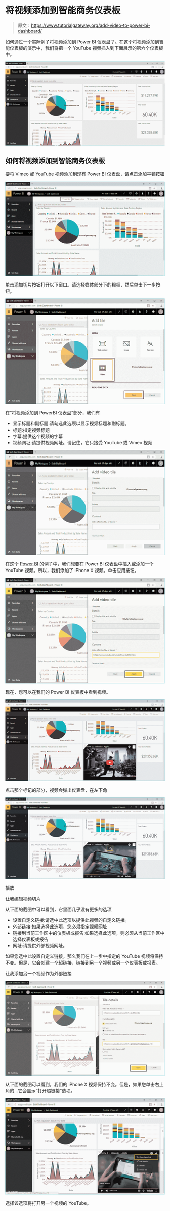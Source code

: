 # 将视频添加到智能商务仪表板

> 原文：<https://www.tutorialgateway.org/add-video-to-power-bi-dashboard/>

如何通过一个实际例子将视频添加到 Power BI 仪表盘？。在这个将视频添加到智能仪表板的演示中，我们将把一个 YouTube 视频插入到下面展示的第六个仪表板中。

![Add Video to Power BI Dashboard 1](img/f3bf6a6635d2bc888843114ed7e04b16.png)

## 如何将视频添加到智能商务仪表板

要将 Vimeo 或 YouTube 视频添加到现有 Power BI 仪表盘，请点击添加平铺按钮

![Add Video to Power BI Dashboard 2](img/343a38d2a03723b74131e3d975e31877.png)

单击添加切片按钮打开以下窗口。请选择媒体部分下的视频，然后单击下一步按钮。

![Add Video to Power BI Dashboard 3](img/439566f53be4bc6814322a57cee27694.png)

在“将视频添加到 PowerBI 仪表盘”部分，我们有

*   显示标题和副标题:请勾选此选项以显示视频标题和副标题。
*   标题:指定视频标题
*   字幕:提供这个视频的字幕
*   视频网址:请提供视频网址。请记住，它只接受 YouTube 或 Vimeo 视频

![Add Video to Power BI Dashboard 4](img/2cce003966e7f9e7009dc7294ff35e00.png)

在这个 [Power BI](https://www.tutorialgateway.org/power-bi-tutorial/) 的例子中，我们想要在 Power BI 仪表盘中插入或添加一个 YouTube 视频。所以，我们添加了 iPhone X 视频。单击应用按钮。

![Add Video to Power BI Dashboard 5](img/22bd3b01bc2e4e40cf4928863abd95f5.png)

现在，您可以在我们的 Power BI 仪表板中看到视频。

![Add Video to Power BI Dashboard 6](img/61013bc64ecfd8d940f4f2c350906b61.png)

点击那个标记的部分，视频会弹出仪表盘，在左下角

![Add Video to Power BI Dashboard 7](img/2c71a0b676cc0ce5d7ee0e94cb07b5be.png)

播放

让我编辑视频切片

从下面的截图中可以看到，它里面几乎没有更多的选项

*   设置自定义链接:请选中此选项以提供此视频的自定义链接。
*   外部链接:如果选择此选项，您必须指定视频网址
*   链接到当前工作区中的仪表板或报告:如果选择此选项，则必须从当前工作区中选择仪表板或报告
*   网址:请提供外部视频网址。

如果您选中此设置自定义链接，那么我们在上一步中指定的 YouTube 视频将保持不变。但是，它会创建一个超链接，链接到另一个视频或另一个仪表板或报表。

让我添加另一个视频作为外部链接

![Add Video to Power BI Dashboard 8](img/48212f1b181e4affd9111c33ac5bcdc4.png)

从下面的截图可以看到，我们的 iPhone X 视频保持不变。但是，如果您单击右上角的…它会显示“打开超链接”选项。

![Add Video to Power BI Dashboard 9](img/322774d4b2e09375a2ac68bee7856cb6.png)

选择该选项将打开另一个视频的 YouTube。
